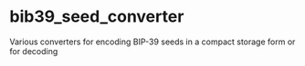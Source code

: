 # bib39_seed_converter
Various converters for encoding BIP-39 seeds in a compact storage form or for decoding
